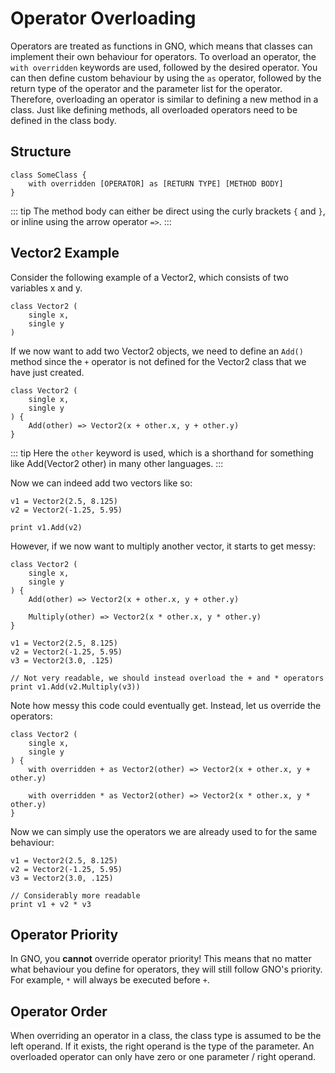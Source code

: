 # Operator Overloading

Operators are treated as functions in GNO, which means that classes can implement their own
behaviour for operators. To overload an operator, the `with overridden` keywords are used, followed
by the desired operator. You can then define custom behaviour by using the `as` operator, followed
by the return type of the operator and the parameter list for the operator. Therefore, overloading
an operator is similar to defining a new method in a class. Just like defining methods, all
overloaded operators need to be defined in the class body.

## Structure

```
class SomeClass {
    with overridden [OPERATOR] as [RETURN TYPE] [METHOD BODY]
}
```

::: tip
The method body can either be direct using the curly brackets `{` and `}`, or inline using the
arrow operator `=>`.
:::

## Vector2 Example

Consider the following example of a Vector2, which consists of two variables x and y.

```gno
class Vector2 (
    single x,
    single y
)
```

If we now want to add two Vector2 objects, we need to define an `Add()` method since the `+`
operator is not defined for the Vector2 class that we have just created.

```gno
class Vector2 (
    single x,
    single y
) {
    Add(other) => Vector2(x + other.x, y + other.y)
}
```

::: tip
Here the `other` keyword is used, which is a shorthand for something like Add(Vector2 other) in
many other languages.
:::

Now we can indeed add two vectors like so:

```gno
v1 = Vector2(2.5, 8.125)
v2 = Vector2(-1.25, 5.95)

print v1.Add(v2)
```

However, if we now want to multiply another vector, it starts to get messy:

```gno
class Vector2 (
    single x,
    single y
) {
    Add(other) => Vector2(x + other.x, y + other.y)

    Multiply(other) => Vector2(x * other.x, y * other.y)
}
```

```gno
v1 = Vector2(2.5, 8.125)
v2 = Vector2(-1.25, 5.95)
v3 = Vector2(3.0, .125)

// Not very readable, we should instead overload the + and * operators
print v1.Add(v2.Multiply(v3))
```

Note how messy this code could eventually get. Instead, let us override the operators:

```gno
class Vector2 (
    single x,
    single y
) {
    with overridden + as Vector2(other) => Vector2(x + other.x, y + other.y)

    with overridden * as Vector2(other) => Vector2(x * other.x, y * other.y)
}
```

Now we can simply use the operators we are already used to for the same behaviour:

```gno
v1 = Vector2(2.5, 8.125)
v2 = Vector2(-1.25, 5.95)
v3 = Vector2(3.0, .125)

// Considerably more readable
print v1 + v2 * v3
```

## Operator Priority

In GNO, you **cannot** override operator priority! This means that no matter what behaviour you
define for operators, they will still follow GNO's priority. For example, `*` will always be
executed before `+`.

## Operator Order

When overriding an operator in a class, the class type is assumed to be the left operand.
If it exists, the right operand is the type of the parameter. An overloaded operator can only
have zero or one parameter / right operand.
